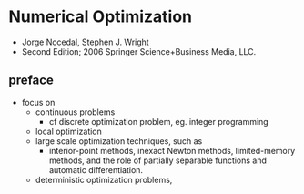 # Numerical Optimization
* Jorge Nocedal, Stephen J. Wright
* Second Edition; 2006 Springer Science+Business Media, LLC.

## preface
* focus on
  * continuous problems
    * cf discrete optimization problem, eg. integer programming
  * local optimization
  * large scale optimization techniques, such as
    * interior-point methods, inexact Newton methods,
      limited-memory methods, and the role of partially separable functions and automatic differentiation.
  * deterministic optimization problems,
